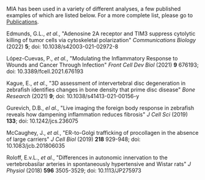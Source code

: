 MIA has been used in a variety of different analyses, a few published examples of which are listed below. For a more complete list, please go to [Publications](https://mianalysis.github.io/mia/html/publications.html).

Edmunds, G.L., _et al._, "Adenosine 2A receptor and TIM3 suppress cytolytic killing of tumor cells via cytoskeletal polarization" _Communications Biology_ (2022) **5**; doi: 10.1038/s42003-021-02972-8

López-Cuevas, P., _et al._, "Modulating the Inflammatory Response to Wounds and Cancer Through Infection" _Front Cell Dev Biol_ (2021) **9** 676193; doi: 10.3389/fcell.2021.676193

Kague, E., _et al._, "3D assessment of intervertebral disc degeneration in zebrafish identifies changes in bone density that prime disc disease" _Bone Research_ (2021) **9**; doi: 10.1038/s41413-021-00156-y

Gurevich, D.B., _el al._, "Live imaging the foreign body response in zebrafish reveals how dampening inflammation reduces fibrosis" _J Cell Sci_ (2019) **133**; doi: 10.1242/jcs.236075

McCaughey, J., _et al._, "ER-to-Golgi trafficking of procollagen in the absence of large carriers" _J Cell Biol_ (2019) **218** 929-948; doi: 10.1083/jcb.201806035

Roloff, E.v.L., _et al._, "Differences in autonomic innervation to the vertebrobasilar arteries in spontaneously hypertensive and Wistar rats" _J Physiol_ (2018) **596** 3505-3529; doi: 10.1113/JP275973